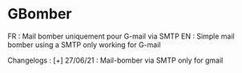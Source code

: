 # GBomber
FR : Mail bomber uniquement pour G-mail via SMTP
EN : Simple mail bomber using a SMTP only working for G-mail

Changelogs : 
[+] 27/06/21 : Mail-bomber via SMTP only for gmail
